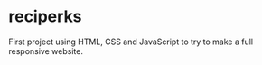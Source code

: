 # reciperks
First project using HTML, CSS and JavaScript to try to make a full responsive website. 
